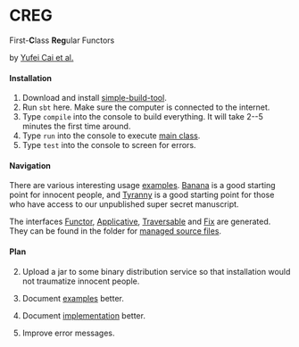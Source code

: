 # CREG

First-**C**lass **Reg**ular Functors

by [Yufei Cai et al.][project]


#### Installation

1. Download and install [simple-build-tool][sbt].
2. Run `sbt` here. Make sure the computer is connected to the internet.
3. Type `compile` into the console to build everything.
   It will take 2--5 minutes the first time around.
4. Type `run` into the console to execute [main class][tyranny].
5. Type `test` into the console to screen for errors.


#### Navigation

There are various interesting usage [examples][main].
[Banana][banana] is a good starting point for innocent people,
and [Tyranny][tyranny] is a good starting point for those who have
access to our unpublished super secret manuscript.

The interfaces [Functor][functor], [Applicative][appl],
[Traversable][trav] and [Fix][fix] are generated. They can be
found in the folder for [managed source files][managed].

#### Plan

2. Upload a jar to some binary distribution service so that
   installation would not traumatize innocent people.

3. Document [examples][main] better.

4. Document [implementation][macros] better.

5. Improve error messages.


[sbt]:      http://www.scala-sbt.org/
[tyranny]:  example/TyrannyOfTheDominantFunctor.scala
[main]:     example/
[project]:  http://ps.informatik.uni-tuebingen.de/research/functors/
[appl]:     generator/target/scala-2.11/src_managed/test/Applicative.scala
[banana]:   example/Banana.scala
[fix]:      generator/target/scala-2.11/src_managed/test/Fix.scala
[functor]:  generator/target/scala-2.11/src_managed/test/Functors.scala
[macros]:   macros
[managed]:  generator/target/scala-2.11/src_managed/test
[trav]:     generator/target/scala-2.11/src_managed/test/Traversable.scala
